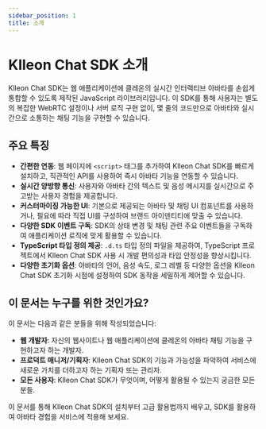 ```yaml
---
sidebar_position: 1
title: 소개
---
```


# Klleon Chat SDK 소개

Klleon Chat SDK는 웹 애플리케이션에 클레온의 실시간 인터랙티브 아바타를 손쉽게 통합할 수 있도록 제작된 JavaScript 라이브러리입니다. 이 SDK를 통해 사용자는 별도의 복잡한 WebRTC 설정이나 서버 로직 구현 없이, 몇 줄의 코드만으로 아바타와 실시간으로 소통하는 채팅 기능을 구현할 수 있습니다.

## 주요 특징

- **간편한 연동**: 웹 페이지에 `<script>` 태그를 추가하여 Klleon Chat SDK를 빠르게 설치하고, 직관적인 API를 사용하여 즉시 아바타 기능을 연동할 수 있습니다.
- **실시간 양방향 통신**: 사용자와 아바타 간의 텍스트 및 음성 메시지를 실시간으로 주고받는 사용자 경험을 제공합니다.
- **커스터마이징 가능한 UI**: 기본으로 제공되는 아바타 및 채팅 UI 컴포넌트를 사용하거나, 필요에 따라 직접 UI를 구성하여 브랜드 아이덴티티에 맞출 수 있습니다.
- **다양한 SDK 이벤트 구독**: SDK의 상태 변경 및 채팅 관련 주요 이벤트들을 구독하여 애플리케이션 로직에 맞게 활용할 수 있습니다.
- **TypeScript 타입 정의 제공**: `.d.ts` 타입 정의 파일을 제공하여, TypeScript 프로젝트에서 Klleon Chat SDK 사용 시 개발 편의성과 타입 안정성을 향상시킵니다.
- **다양한 초기화 옵션**: 아바타의 언어, 음성 속도, 로그 레벨 등 다양한 옵션을 Klleon Chat SDK 초기화 시점에 설정하여 SDK 동작을 세밀하게 제어할 수 있습니다.

## 이 문서는 누구를 위한 것인가요?

이 문서는 다음과 같은 분들을 위해 작성되었습니다:

- **웹 개발자**: 자신의 웹사이트나 웹 애플리케이션에 클레온의 아바타 채팅 기능을 구현하고자 하는 개발자.
- **프로덕트 매니저/기획자**: Klleon Chat SDK의 기능과 가능성을 파악하여 서비스에 새로운 가치를 더하고자 하는 기획자 또는 관리자.
- **모든 사용자**: Klleon Chat SDK가 무엇이며, 어떻게 활용될 수 있는지 궁금한 모든 분들.

이 문서를 통해 Klleon Chat SDK의 설치부터 고급 활용법까지 배우고, SDK를 활용하여 아바타 경험을 서비스에 적용해 보세요.
